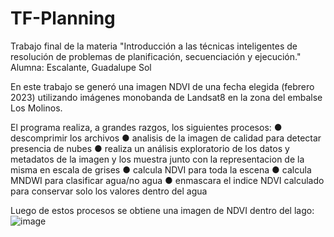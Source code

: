 # TF-Planning
Trabajo final de la materia "Introducción a las técnicas inteligentes de resolución de problemas de planificación, secuenciación y ejecución."
Alumna: Escalante, Guadalupe Sol 

En este trabajo se generó una imagen NDVI de una fecha elegida (febrero 2023) utilizando imágenes monobanda de Landsat8 en la zona del embalse Los Molinos. 

El programa realiza, a grandes razgos, los siguientes procesos: 
● descomprimir los archivos
● analisis de la imagen de calidad para detectar presencia de nubes
● realiza un análisis exploratorio de los datos y metadatos de la imagen y los muestra junto con la representacion de la misma en escala de grises
● calcula NDVI para toda la escena
● calcula MNDWI para clasificar agua/no agua
● enmascara el indice NDVI calculado para conservar solo los valores dentro del agua

Luego de estos procesos se obtiene una imagen de NDVI dentro del lago:
![image](https://github.com/escalanteg/TF-Planning/assets/169058583/321539fc-4b94-4fec-9ba4-7e94adbebca8)
